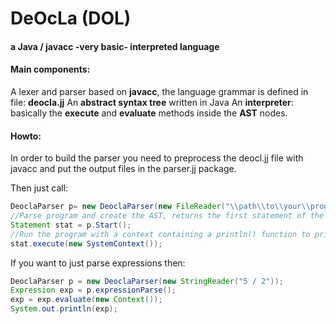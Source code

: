 
# DeOcLa (DOL) 
#### a Java / javacc -very basic- interpreted language

#### Main components:
A lexer and parser based on **javacc**, the language grammar is defined in file: **deocla.jj**
An **abstract syntax tree** written in Java
An **interpreter**: basically the **execute** and **evaluate** methods inside the **AST** nodes.


#### Howto:
In order to build the parser you need to preprocess the deocl.jj file with javacc and put the output files in the parser.jj package.

Then just call:
```java
DeoclaParser p= new DeoclaParser(new FileReader("\\path\\to\\your\\program.dol"));
//Parse program and create the AST, returns the first statement of the program.
Statement stat = p.Start();
//Run the program with a context containing a println() function to print stuff. 
stat.execute(new SystemContext());
```
If you want to just parse expressions then:

```java
DeoclaParser p = new DeoclaParser(new StringReader("5 / 2"));
Expression exp = p.expressionParse();
exp = exp.evaluate(new Context());
System.out.println(exp);
```
